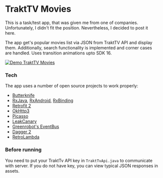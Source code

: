 # TraktTV Movies

This is a task/test app, that was given me from one of companies. Unfortunately, I didn't fit the position. Nevertheless, I decided to post it here.

The app get's popular movies list via JSON from TraktTV API and display them. Additionally, search functionality is implemented and corner cases are handled. Uses transition animations upto SDK 16.

[![Demo TraktTV Movies](http://i.giphy.com/3o85fZzb9FUNt8VfTq.gif)](https://www.youtube.com/watch?v=A0_Jmkjc278)

### Tech

The app uses a number of open source projects to work properly:

* [Butterknife]
* [RxJava], [RxAndroid], [RxBinding]
* [Retrofit 2]
* [OkHttp3]
* [Picasso]
* [LeakCanary]
* [Greenrobot's EventBus]
* [Dagger 2]
* [RetroLambda]

### Before running

You need to put your TraktTv API key in `TraktTvApi.java` to communicate with server. If you do not have key, you can view typical JSON responses in assets.


   [Butterknife]: <http://jakewharton.github.io/butterknife/>
   [RxJava]: <https://github.com/ReactiveX/RxJava>
   [RxAndroid]: <https://github.com/ReactiveX/RxAndroid>
   [RxBinding]: <https://github.com/JakeWharton/RxBinding>
   [Retrofit 2]: <https://github.com/square/retrofit>
   [OkHttp3]: <https://github.com/square/okhttp>
   [Picasso]: <http://square.github.io/picasso>
   [LeakCanary]: <https://github.com/square/leakcanary>
   [Greenrobot's EventBus]: <https://github.com/greenrobot/EventBus>
   [node.js]: <http://nodejs.org>
   [Dagger 2]: <http://google.github.io/dagger>
   [RetroLambda]: <https://github.com/evant/gradle-retrolambda>